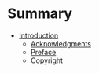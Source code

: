 # Summary

* [Introduction](introduction.md)
   * [Acknowledgments](acknowledgments.md)
   * [Preface](preface.md)
   * Copyright

